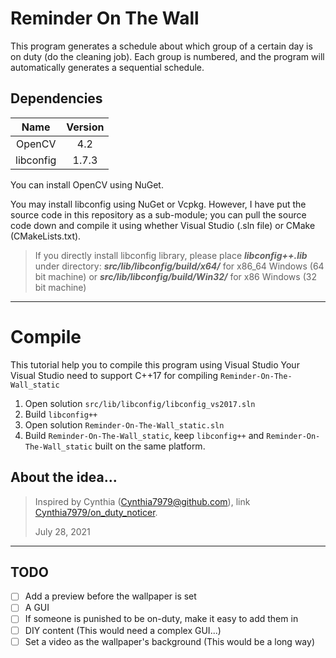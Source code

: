 # Reminder On The Wall

This program generates a schedule about which group of a certain day is on duty (do the cleaning job). Each group is numbered, and the program will automatically generates a sequential schedule.

## Dependencies

| Name      | Version   |
| :---:     | :---:     |
| OpenCV    | 4.2       |
| libconfig | 1.7.3     |

You can install OpenCV using NuGet.

You may install libconfig using NuGet or Vcpkg. However, I have put the source code in this repository as a sub-module; you can pull the source code down and compile it using whether Visual Studio (.sln file) or CMake (CMakeLists.txt).

> If you directly install libconfig library, please place ***libconfig++.lib*** under directory:
> ***src/lib/libconfig/build/x64/*** for x86_64 Windows (64 bit machine) or
> ***src/lib/libconfig/build/Win32/*** for x86 Windows (32 bit machine)

---

# Compile

This tutorial help you to compile this program using Visual Studio
Your Visual Studio need to support C++17 for compiling `Reminder-On-The-Wall_static`

1. Open solution `src/lib/libconfig/libconfig_vs2017.sln`
2. Build `libconfig++`
3. Open solution `Reminder-On-The-Wall_static.sln`
4. Build `Reminder-On-The-Wall_static`, keep `libconfig++` and `Reminder-On-The-Wall_static` built on the same platform.

## About the idea...

> Inspired by Cynthia ([Cynthia7979@github.com](https://github.com/Cynthia7979)), link [Cynthia7979/on_duty_noticer](https://github.com/Cynthia7979/on_duty_noticer).
> 
> July 28, 2021

---

## TODO

* [ ] Add a preview before the wallpaper is set
* [ ] A GUI
* [ ] If someone is punished to be on-duty, make it easy to add them in
* [ ] DIY content (This would need a complex GUI...)
* [ ] Set a video as the wallpaper's background (This would be a long way)
